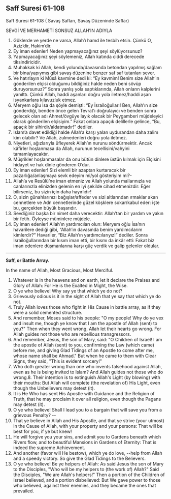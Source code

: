 

## Saff Suresi 61-108

Saff Suresi 61-108 ( Savaş Safları, Savaş Düzeninde Saflar)

SEVGİ VE MERHAMETİ SONSUZ ALLAH’IN ADIYLA

1. Göklerde ve yerde ne varsa, Allah’ı hamd ile tesbih etsin. Çünkü O, Aziz’dir, Hakim’dir.
2. Ey iman edenler! Neden yapmayacağınız şeyi söylüyorsunuz?
3. Yapmayacağınız şeyi söylemeniz, Allah katında ciddi derecede tiksindiricidir.
4. Muhakkak ki Allah, kendi yolunda/davasında betondan yapılmış sağlam bir bina/yapıymış gibi savaş düzenine benzer saf saf tutanları sever.
5. Ve hatırlayın ki Mûsâ kavmine dedi ki: “Ey kavmim! Benim size Allah’ın gönderilen elçisi olduğumu bildiğiniz halde neden beni sövüp duruyorsunuz?” Sonra yanlış yola saptıklarında, Allah onların kalplerini yanılttı. Çünkü Allah, haddi aşanları doğru yola iletmez/haddi aşan isyankarlara kılavuzluk etmez.
6. Meryem oğlu İsa da şöyle demişti: “Ey İsrailoğulları! Ben, Allah’ın size gönderdiği, benden önce gelen Tevrat’ı doğrulayıcı ve benden sonra gelecek olan adı Ahmet/övgüye layık olacak bir Peygamberi müjdeleyici olarak gönderilen elçisiyim.” Fakat onlara apaçık delillerle gelince, “Bu, apaçık bir sihirdir/aldatmadır!” dediler.
7. İslam’a davet edildiği halde Allah’a karşı yalan uydurandan daha zalim kim olabilir? Ve Allah, zulmedenleri doğru yola iletmez.
8. Niyetleri, ağızlarıyla üfleyerek Allah’ın nurunu söndürmektir. Ancak kâfirler hoşlanmasa da Allah, nurunun tecellisini/vahyini tamamlayacaktır.
9. Müşrikler hoşlanmasalar da onu bütün dinlere üstün kılmak için Elçisini hidayet ve hak dinle gönderen O’dur.
10. Ey iman edenler! Sizi elemli bir azaptan kurtaracak bir pazarlığa/anlaşmaya sevk edeyim mi/yol gösteriyim mi?-
11. Allah’a ve Resûlü’ne iman etmeniz ve Allah yolunda mallarınızla ve canlarınızla elinizden gelenin en iyi şekilde cihad etmenizdir: Eğer bilirseniz, bu sizin için daha hayırlıdır!
12. O, sizin günahlarınızı bağışlar/affeder ve sizi altlarından ırmaklar akan cennetlere ve Adn cennetlerinde güzel köşklere sokar/kabul eder: işte bu, gerçekten büyük başarıdır.
13. Sevdiğiniz başka bir nimet daha verecektir: Allah’tan bir yardım ve yakın bir fetih. Öyleyse müminlere müjdele.
14. Ey iman edenler! Allah’ın yardımcıları olun: Meryem oğlu İsa’nın havarilere dediği gibi, “Allah’ın davasında benim yardımcılarım kimlerdir?” Havariler, “Biz Allah’ın yardımcılarıyız!” dediler. Sonra İsrailoğullarından bir kısım iman etti, bir kısmı da inkâr etti: Fakat biz iman edenlere düşmanlarına karşı güç verdik ve galip gelenler oldular.



---


**Saff, or Battle Array.** 

In the name of Allah, Most Gracious, Most Merciful.




1.  Whatever is in the heavens and on
earth, let it declare the Praises and Glory of Allah: For He is
the Exalted in Might, the Wise.
2. O ye who believe! Why say ye that which ye do not?
3. Grievously odious is it in the sight of Allah that ye say
that which ye do not.
4. Truly Allah loves those who fight in His Cause in battle
array, as if they were a solid cemented structure.
5. And remember, Moses said to his people: "O my people! Why do
ye vex and insult me, though ye know that I am the apostle of
Allah (sent) to you?" Then when they went wrong, Allah let their
hearts go wrong. For Allah guides not those who are rebellious
transgressors.
6. And remember, Jesus, the son of Mary, said: "O Children of
Israel! I am the apostle of Allah (sent) to you, confirming the
Law (which came) before me, and giving Glad Tidings of an
Apostle to come after me, whose name shall be Ahmad." But when
he came to them with Clear Signs, they said, "This is evident
sorcery!"
7. Who doth greater wrong than one who invents falsehood against
Allah, even as he is being invited to Islam? And Allah guides
not those who do wrong.8. Their intention is to extinguish 
Allah's Light (by blowing) with their mouths: 
But Allah will complete (the revelation of)
His Light, even though the Unbelievers may detest (it).
9. It is He Who has sent His Apostle with Guidance and the
Religion of Truth, that he may proclaim it over all religion,
even though the Pagans may detest (it).
10. O ye who believe! Shall I lead you to a bargain that will
save you from a grievous Penalty? --
11. That ye believe in Allah and His Apostle, and that ye strive
(your utmost) in the Cause of Allah, with your property and your
persons: That will be best for you, if ye but knew!
12. He will forgive you your sins, and admit you to Gardens
beneath which Rivers flow, and to beautiful Mansions in Gardens
of Eternity: That is indeed the supreme Achievement.
13. And another (favor will He bestow), which ye do love, --help
from Allah and a speedy victory. So give the Glad Tidings to the
Believers.
14. O ye who believe! Be ye helpers of Allah: As said Jesus the
son of Mary to the Disciples, "Who will be my helpers to (the
work of) Allah?" Said the Disciples, "We are Allah's helpers!"
Then a portion of the Children of Israel believed, and a portion
disbelieved: But We gave power to those who believed, against
their enemies, and they became the ones that prevailed.

